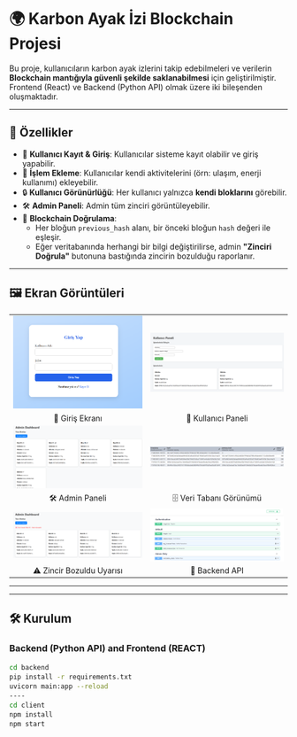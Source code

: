 # 🌍 Karbon Ayak İzi Blockchain Projesi

Bu proje, kullanıcıların karbon ayak izlerini takip edebilmeleri ve verilerin **Blockchain mantığıyla güvenli şekilde saklanabilmesi** için geliştirilmiştir.  
Frontend (React) ve Backend (Python API) olmak üzere iki bileşenden oluşmaktadır.

---

## 🚀 Özellikler

- 👤 **Kullanıcı Kayıt & Giriş**: Kullanıcılar sisteme kayıt olabilir ve giriş yapabilir.  
- 📝 **İşlem Ekleme**: Kullanıcılar kendi aktivitelerini (örn: ulaşım, enerji kullanımı) ekleyebilir.  
- 🔒 **Kullanıcı Görünürlüğü**: Her kullanıcı yalnızca **kendi bloklarını** görebilir.  
- 🛠 **Admin Paneli**: Admin tüm zinciri görüntüleyebilir.  
- 🔗 **Blockchain Doğrulama**:  
  - Her bloğun `previous_hash` alanı, bir önceki bloğun `hash` değeri ile eşleşir.  
  - Eğer veritabanında herhangi bir bilgi değiştirilirse, admin **"Zinciri Doğrula"** butonuna bastığında zincirin bozulduğu raporlanır.  

---

## 🖼️ Ekran Görüntüleri

<table>
  <tr>
    <td><img src="/login.png" width="400"/></td>
    <td><img src="/user-dashboard.png" width="400"/></td>
  </tr>
  <tr>
    <td align="center">🔐 Giriş Ekranı</td>
    <td align="center">📝 Kullanıcı Paneli</td>
  </tr>
  <tr>
    <td><img src="/admin-dashboard.png" width="400"/></td>
    <td><img src="/db.png" width="400"/></td>
  </tr>
  <tr>
    <td align="center">🛠 Admin Paneli</td>
    <td align="center">🗄️ Veri Tabanı Görünümü</td>
  </tr>
  <tr>
    <td><img src="/broken-block.png" width="400"/></td>
    <td><img src="/backend-api.png" width="400"/></td>
  </tr>
  <tr>
    <td align="center">⚠️ Zincir Bozuldu Uyarısı</td>
    <td align="center">📑 Backend API</td>
  </tr>
</table>

---

---

## 🛠 Kurulum

###  Backend (Python API) and Frontend (REACT)
```bash
cd backend
pip install -r requirements.txt
uvicorn main:app --reload
----
cd client
npm install
npm start





